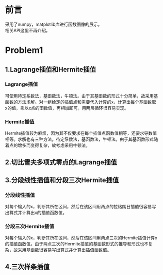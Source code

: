 # 前言
采用了numpy，matplotlib库进行函数图像的展示。  
相关API这里不再介绍。
# Problem1
## 1.Lagrange插值和Hermite插值
### Lagrange插值
可使用待定系数法，基函数法，牛顿法。由于其基函数的形式十分简单，故采用基函数的方法求解。对一组给定的插值点和需要代入计算的x，计算出每个基函数取x的值，乘以x点的函数值，再相加即可。用两层循环很容易实现。  
### Hermite插值
Hermite插值较为麻烦，因为其不仅要求在每个插值点函数值相等，还要求导数值相等。求解也有三种方法，待定系数法，基函数法，牛顿法。由于其基函数形式随着点的增多而变得复杂，故考虑采用牛顿法。
## 2.切比雪夫多项式零点的Lagrange插值
## 3.分段线性插值和分段三次Hermite插值
### 分段线性插值
对每个输入的x，判断其所在区间，然后在该区间用两点的拉格朗日插值很容易写出算式并计算出x的插值函数值。  
### 分段三次Hermite插值
对每个输入的x，判断其所在区间，然后在该区间用两点三次的Hermite插值计算x的插值函数值。由于两点三次的Hermite插值的基函数形式的推导和形式也不复杂，故采用基函数很容易写出算式并计算出插值函数值。
## 4.三次样条插值